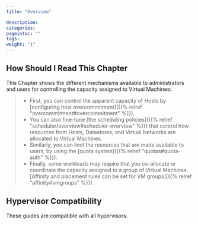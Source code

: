 ```yaml
---
title: "Overview"

description:
categories:
pageintoc: ""
tags:
weight: "1"
---
```


<a id="cappacity-overview"></a>

<!--# Overview -->

## How Should I Read This Chapter

This Chapter shows the different mechanisms available to administrators and users for controlling the capacity assigned to Virtual Machines:

> - First, you can control the apparent capacity of Hosts by [configuring host overcommitment]({{% relref "overcommitment#overcommitment" %}}).
> - You can also fine-tune [the scheduling policies]({{% relref "scheduler/overview#scheduler-overview" %}}) that control how resources from Hosts, Datastores, and Virtual Networks are allocated to Virtual Machines.
> - Similarly, you can limit the resources that are made available to users, by using the [quota system]({{% relref "quotas#quota-auth" %}}).
> - Finally, some workloads may require that you co-allocate or coordinate the capacity assigned to a group of Virtual Machines. [Affinity and placement rules can be set for VM groups]({{% relref "affinity#vmgroups" %}}).

## Hypervisor Compatibility

These guides are compatible with all hypervisors.
